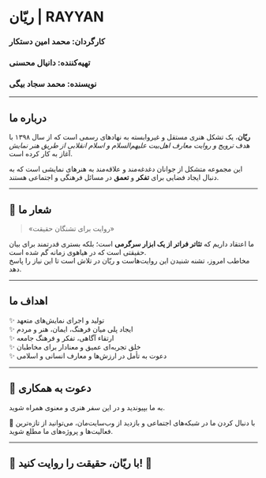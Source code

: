 # ریّان | RAYYAN  

### کارگردان: محمد امین دستکار  
### تهیه‌کننده: دانیال محسنی  
### نویسنده: محمد سجاد بیگی  

---

## درباره ما  
**ریّان**، یک تشکل هنری مستقل و غیروابسته به نهادهای رسمی است که از سال ۱۳۹۸ با هدف *ترویج و روایت معارف اهل‌بیت علیهم‌السلام و اسلام انقلابی از طریق هنر نمایش* آغاز به کار کرده است.  

این مجموعه متشکل از جوانان دغدغه‌مند و علاقه‌مند به هنرهای نمایشی است که به دنبال ایجاد فضایی برای **تفکر** و **تعمق** در مسائل فرهنگی و اجتماعی هستند.  

---

## 🎯 شعار ما  
> «روایت برای تشنگان حقیقت»  

ما اعتقاد داریم که **تئاتر فراتر از یک ابزار سرگرمی** است؛ بلکه بستری قدرتمند برای بیان حقیقتی است که در هیاهوی زمانه گم شده است.  
مخاطب امروز، تشنه شنیدن این روایت‌هاست و ریّان در تلاش است تا این نیاز را پاسخ دهد.  

---

## اهداف ما  
✨ تولید و اجرای نمایش‌های متعهد  
✨ ایجاد پلی میان فرهنگ، ایمان، هنر و مردم  
✨ ارتقاء آگاهی، تفکر و فرهنگ جامعه  
✨ خلق تجربه‌ای عمیق و معنادار برای مخاطبان  
✨ دعوت به تأمل در ارزش‌ها و معارف انسانی و اسلامی  

---

## 🤝 دعوت به همکاری  
به ما بپیوندید و در این سفر هنری و معنوی همراه شوید.  

📌 با دنبال کردن ما در شبکه‌های اجتماعی و بازدید از وب‌سایت‌مان، می‌توانید از تازه‌ترین فعالیت‌ها و پروژه‌های ما مطلع شوید.  

---

## 🌟 با ریّان، حقیقت را روایت کنید! 🌟
